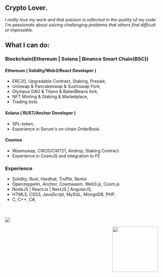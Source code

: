 <h2 font-weight="bold">Crypto Lover.</h2>

*I really love my work and that passion is reflected in the quality of my code.
I'm passionate about solving challenging problems that others find difficult or impossible.*

## What I can do:

### Blockchain(Ethereum | Solana | Binance Smart Chain(BSC)) 

  #### Ethereum ( Solidity/Web3/React Developer )
  * ERC20, Upgradable Contract, Staking, Presale,
  * Uniswap & Pancakeswap & Sushiswap Fork,
  * Olympus DAO & Titano & BakedBeans fork,
  * NFT Minting & Staking & Marketplace,
  * Trading bots
  #### Solana ( RUST/Anchor Developer )
  * SPL-token, 
  * Experience in Serum's on-chain OrderBook.  
  #### Cosmos
  * Wasmswap, CW20/CW721, Airdrop, Staking Contract
  * Experience in CosmJS and integration to FE
  

### Experience 
  * Solidity, Rust, Hardhat, Truffle, Remix
  * Openzeppelin, Anchor, Cosmwasm, Web3.js, Cosm.js
  * NodeJS | ReactJs | NextJS | AngularJS,
  * HTML5, CSS3, JavaScript, MySQL, MongoDB, PHP,
  * C, C++, C#,
####

<br />

![](https://komarev.com/ghpvc/?username=CryptoKG94&color=dc143c)

 <img align="right" height="150px" src="https://github-readme-stats.vercel.app/api/top-langs?username=CryptoKG94&layout=compact&theme=monokai&count_private=true&exclude_repo=CryptoKG94.github.io&hide=php">

<!-- ![GitHub Stats](https://github-readme-stats.vercel.app/api?username=CryptoKG94&theme=dark&show_icons=true&count_private=true&exclude_repo=CryptoKG94.github.io) -->
